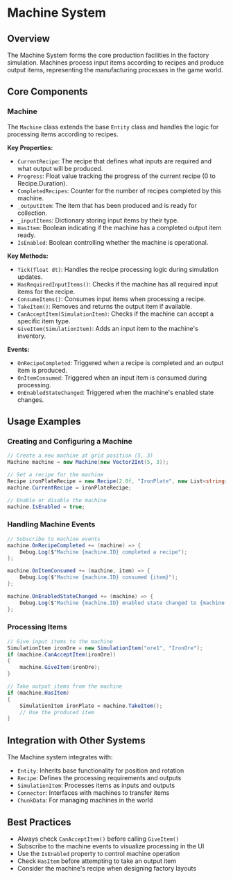 # Machine System

## Overview
The Machine System forms the core production facilities in the factory simulation. Machines process input items according to recipes and produce output items, representing the manufacturing processes in the game world.

## Core Components

### Machine
The `Machine` class extends the base `Entity` class and handles the logic for processing items according to recipes.

**Key Properties:**
- `CurrentRecipe`: The recipe that defines what inputs are required and what output will be produced.
- `Progress`: Float value tracking the progress of the current recipe (0 to Recipe.Duration).
- `CompletedRecipes`: Counter for the number of recipes completed by this machine.
- `_outputItem`: The item that has been produced and is ready for collection.
- `_inputItems`: Dictionary storing input items by their type.
- `HasItem`: Boolean indicating if the machine has a completed output item ready.
- `IsEnabled`: Boolean controlling whether the machine is operational.

**Key Methods:**
- `Tick(float dt)`: Handles the recipe processing logic during simulation updates.
- `HasRequiredInputItems()`: Checks if the machine has all required input items for the recipe.
- `ConsumeItems()`: Consumes input items when processing a recipe.
- `TakeItem()`: Removes and returns the output item if available.
- `CanAcceptItem(SimulationItem)`: Checks if the machine can accept a specific item type.
- `GiveItem(SimulationItem)`: Adds an input item to the machine's inventory.

**Events:**
- `OnRecipeCompleted`: Triggered when a recipe is completed and an output item is produced.
- `OnItemConsumed`: Triggered when an input item is consumed during processing.
- `OnEnabledStateChanged`: Triggered when the machine's enabled state changes.

## Usage Examples

### Creating and Configuring a Machine
```csharp
// Create a new machine at grid position (5, 3)
Machine machine = new Machine(new Vector2Int(5, 3));

// Set a recipe for the machine
Recipe ironPlateRecipe = new Recipe(2.0f, "IronPlate", new List<string> { "IronOre" }, 1);
machine.CurrentRecipe = ironPlateRecipe;

// Enable or disable the machine
machine.IsEnabled = true;
```

### Handling Machine Events
```csharp
// Subscribe to machine events
machine.OnRecipeCompleted += (machine) => {
    Debug.Log($"Machine {machine.ID} completed a recipe");
};

machine.OnItemConsumed += (machine, item) => {
    Debug.Log($"Machine {machine.ID} consumed {item}");
};

machine.OnEnabledStateChanged += (machine) => {
    Debug.Log($"Machine {machine.ID} enabled state changed to {machine.IsEnabled}");
};
```

### Processing Items
```csharp
// Give input items to the machine
SimulationItem ironOre = new SimulationItem("ore1", "IronOre");
if (machine.CanAcceptItem(ironOre))
{
    machine.GiveItem(ironOre);
}

// Take output items from the machine
if (machine.HasItem)
{
    SimulationItem ironPlate = machine.TakeItem();
    // Use the produced item
}
```

## Integration with Other Systems
The Machine system integrates with:
- `Entity`: Inherits base functionality for position and rotation
- `Recipe`: Defines the processing requirements and outputs
- `SimulationItem`: Processes items as inputs and outputs
- `Connector`: Interfaces with machines to transfer items
- `ChunkData`: For managing machines in the world

## Best Practices
- Always check `CanAcceptItem()` before calling `GiveItem()`
- Subscribe to the machine events to visualize processing in the UI
- Use the `IsEnabled` property to control machine operation
- Check `HasItem` before attempting to take an output item
- Consider the machine's recipe when designing factory layouts